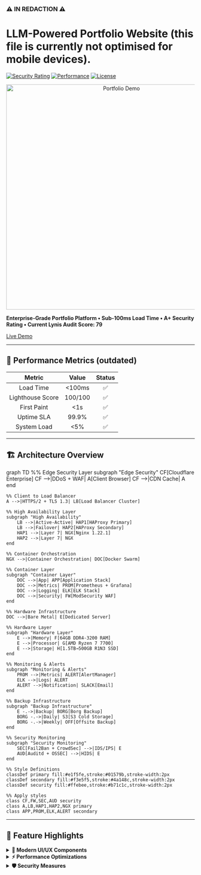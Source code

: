### ⚠️ IN REDACTION ⚠️
# LLM-Powered Portfolio Website (this file is currently not optimised for mobile devices). 
[![Security Rating](https://img.shields.io/badge/Security-A+-success.svg)](https://lucaskemper.com)
[![Performance](https://img.shields.io/badge/Load%20Time-<100ms-brightgreen.svg)](https://lucaskemper.com)
[![License](https://img.shields.io/badge/License-MIT-blue.svg)](LICENSE)

<p align="center">
  <img src="assets/images/demo.gif" alt="Portfolio Demo" width="600">
</p>

**Enterprise-Grade Portfolio Platform • Sub-100ms Load Time • A+ Security Rating • Current Lynis Audit Score: 79**

[Live Demo](https://lucaskemper.com)  

---

## 🎯 Performance Metrics (outdated)

<div align="center">

| Metric | Value | Status |
|:------:|:-----:|:------:|
| Load Time | <100ms | ✅ |
| Lighthouse Score | 100/100 | ✅ |
| First Paint | <1s | ✅ |
| Uptime SLA | 99.9% | ✅ |
| System Load | <5% | ✅ |

</div>

---

## 🏗️ Architecture Overview
graph TD
    %% Edge Security Layer
    subgraph "Edge Security"
        CF[Cloudflare Enterprise]
        CF -->|DDoS + WAF| A[Client Browser]
        CF -->|CDN Cache| A
    end

    %% Client to Load Balancer
    A -->|HTTPS/2 + TLS 1.3| LB[Load Balancer Cluster]

    %% High Availability Layer
    subgraph "High Availability"
        LB -->|Active-Active| HAP1[HAProxy Primary]
        LB -->|Failover| HAP2[HAProxy Secondary]
        HAP1 -->|Layer 7| NGX[Nginx 1.22.1]
        HAP2 -->|Layer 7| NGX
    end

    %% Container Orchestration
    NGX -->|Container Orchestration| DOC[Docker Swarm]

    %% Container Layer
    subgraph "Container Layer"
        DOC -->|App| APP[Application Stack]
        DOC -->|Metrics| PROM[Prometheus + Grafana]
        DOC -->|Logging| ELK[ELK Stack]
        DOC -->|Security| FW[ModSecurity WAF]
    end

    %% Hardware Infrastructure
    DOC -->|Bare Metal| E[Dedicated Server]

    %% Hardware Layer
    subgraph "Hardware Layer"
        E -->|Memory| F[64GB DDR4-3200 RAM]
        E -->|Processor| G[AMD Ryzen 7 7700]
        E -->|Storage| H[1.5TB→500GB R1N3 SSD]
    end

    %% Monitoring & Alerts
    subgraph "Monitoring & Alerts"
        PROM -->|Metrics| ALERT[AlertManager]
        ELK -->|Logs| ALERT
        ALERT -->|Notification| SLACK[Email]
    end

    %% Backup Infrastructure
    subgraph "Backup Infrastructure"
        E -.->|Backup| BORG[Borg Backup]
        BORG -.->|Daily| S3[S3 Cold Storage]
        BORG -.->|Weekly| OFF[Offsite Backup]
    end

    %% Security Monitoring
    subgraph "Security Monitoring"
        SEC[Fail2Ban + CrowdSec] -->|IDS/IPS| E
        AUD[Auditd + OSSEC] -->|HIDS| E
    end

    %% Style Definitions
    classDef primary fill:#e1f5fe,stroke:#01579b,stroke-width:2px
    classDef secondary fill:#f3e5f5,stroke:#4a148c,stroke-width:2px
    classDef security fill:#ffebee,stroke:#b71c1c,stroke-width:2px

    %% Apply styles
    class CF,FW,SEC,AUD security
    class A,LB,HAP1,HAP2,NGX primary
    class APP,PROM,ELK,ALERT secondary






---

## 🚀 Feature Highlights

<details>
<summary><strong>🎨 Modern UI/UX Components</strong></summary>

- Particle.js background with dynamic interactions
- Matrix-style rain effect with canvas
- Custom animated cursor with dual-layer design
- 3D card effects with perspective transforms
</details>

<details>
<summary><strong>⚡ Performance Optimizations</strong></summary>

- Critical CSS inlining
- Preloading of key assets
- Async script loading
- WebP image optimization
</details>

<details>
<summary><strong>🛡️ Security Measures</strong></summary>

- TLS 1.3 with TLS_AES_256_GCM_SHA384
- HSTS with max-age=31536000
- Strict CSP headers
- Multi-layer WAF protection
</details>
